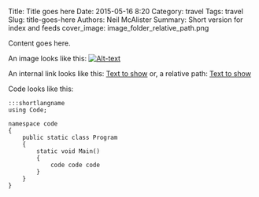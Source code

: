 Title: Title goes here
Date: 2015-05-16 8:20
Category: travel
Tags: travel
Slug: title-goes-here
Authors: Neil McAlister
Summary: Short version for index and feeds
cover_image: image_folder_relative_path.png

Content goes here.

An image looks like this: 
[![Alt-text]({photo}imagename.jpg)]({filename}images/imagename.jpg "Mouseover text here")

An internal link looks like this:
[Text to show]({filename}/absolute/path/relative/to-root.md)
or, a relative path:
[Text to show]({filename}../relative/to-current-file.md)

Code looks like this:

    :::shortlangname
    using Code;    
    
    namespace code
    {    
        public static class Program
        {                    
            static void Main()
            {
                code code code
            }
        }
    }